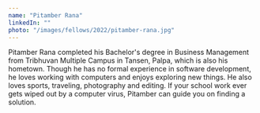 ```yaml
---
name: "Pitamber Rana"
linkedIn: ""
photo: "/images/fellows/2022/pitamber-rana.jpg"
---
```


Pitamber Rana completed his Bachelor's degree in Business Management from Tribhuvan Multiple Campus in Tansen, Palpa, which is also his hometown. Though he has no formal experience in software development, he loves working with computers and enjoys exploring new things. He also loves sports, traveling, photography and editing. If your school work ever gets wiped out by a computer virus, Pitamber can guide you on finding a solution.
